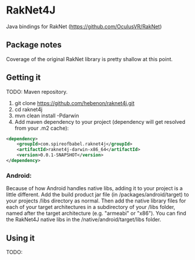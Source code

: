 RakNet4J
========

Java bindings for RakNet (https://github.com/OculusVR/RakNet)

Package notes
------------------------------------------
Coverage of the original RakNet library is pretty shallow at this point.

Getting it
------------------------------------------
TODO: Maven repository.

1. git clone https://github.com/hebenon/raknet4j.git
2. cd raknet4j
3. mvn clean install -Pdarwin
4. Add maven dependency to your project (dependency will get resolved from your .m2 cache):

```xml
<dependency>
    <groupId>com.spireofbabel.raknet4j</groupId>
    <artifactId>raknet4j-darwin-x86_64</artifactId>
    <version>0.0.1-SNAPSHOT</version>
</dependency>
```

### Android:
Because of how Android handles native libs, adding it to your project is a little different. Add the build product jar file (in /packages/android/target) to your projects /libs directory as normal. Then add the native library files for each of your target architectures in a subdirectory of your /libs folder, named after the target architecture (e.g. "armeabi" or "x86"). You can find the RakNet4J native libs in the /native/android/target/libs folder.

Using it
------------------------------------------
TODO:
